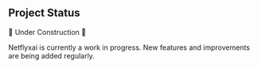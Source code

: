## Project Status

🚧 Under Construction 🚧

Netflyxai is currently a work in progress. New features and improvements are being added regularly.
